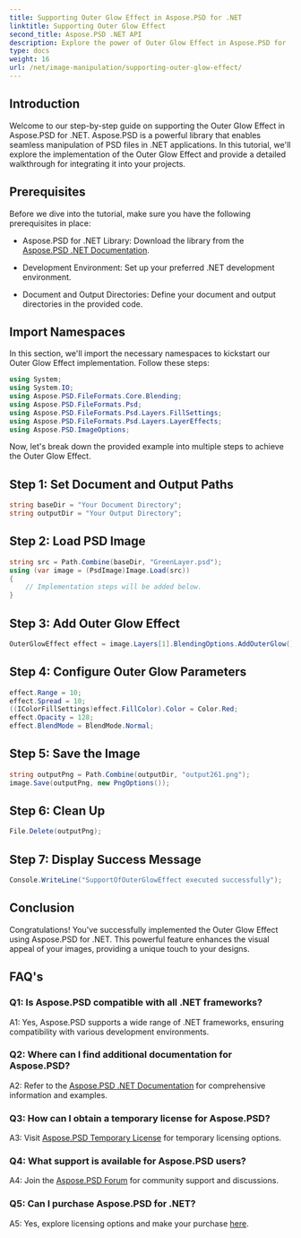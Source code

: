 ```yaml
---
title: Supporting Outer Glow Effect in Aspose.PSD for .NET
linktitle: Supporting Outer Glow Effect
second_title: Aspose.PSD .NET API
description: Explore the power of Outer Glow Effect in Aspose.PSD for .NET. Elevate your image designs with this step-by-step tutorial.
type: docs
weight: 16
url: /net/image-manipulation/supporting-outer-glow-effect/
---
```

## Introduction

Welcome to our step-by-step guide on supporting the Outer Glow Effect in Aspose.PSD for .NET. Aspose.PSD is a powerful library that enables seamless manipulation of PSD files in .NET applications. In this tutorial, we'll explore the implementation of the Outer Glow Effect and provide a detailed walkthrough for integrating it into your projects.

## Prerequisites

Before we dive into the tutorial, make sure you have the following prerequisites in place:

- Aspose.PSD for .NET Library: Download the library from the [Aspose.PSD .NET Documentation](https://reference.aspose.com/psd/net/).

- Development Environment: Set up your preferred .NET development environment.

- Document and Output Directories: Define your document and output directories in the provided code.

## Import Namespaces

In this section, we'll import the necessary namespaces to kickstart our Outer Glow Effect implementation. Follow these steps:

```csharp
using System;
using System.IO;
using Aspose.PSD.FileFormats.Core.Blending;
using Aspose.PSD.FileFormats.Psd;
using Aspose.PSD.FileFormats.Psd.Layers.FillSettings;
using Aspose.PSD.FileFormats.Psd.Layers.LayerEffects;
using Aspose.PSD.ImageOptions;
```

Now, let's break down the provided example into multiple steps to achieve the Outer Glow Effect.

## Step 1: Set Document and Output Paths

```csharp
string baseDir = "Your Document Directory";
string outputDir = "Your Output Directory";
```

## Step 2: Load PSD Image

```csharp
string src = Path.Combine(baseDir, "GreenLayer.psd");
using (var image = (PsdImage)Image.Load(src))
{
    // Implementation steps will be added below.
}
```

## Step 3: Add Outer Glow Effect

```csharp
OuterGlowEffect effect = image.Layers[1].BlendingOptions.AddOuterGlow();
```

## Step 4: Configure Outer Glow Parameters

```csharp
effect.Range = 10;
effect.Spread = 10;
((IColorFillSettings)effect.FillColor).Color = Color.Red;
effect.Opacity = 128;
effect.BlendMode = BlendMode.Normal;
```

## Step 5: Save the Image

```csharp
string outputPng = Path.Combine(outputDir, "output261.png");
image.Save(outputPng, new PngOptions());
```

## Step 6: Clean Up

```csharp
File.Delete(outputPng);
```

## Step 7: Display Success Message

```csharp
Console.WriteLine("SupportOfOuterGlowEffect executed successfully");
```

## Conclusion

Congratulations! You've successfully implemented the Outer Glow Effect using Aspose.PSD for .NET. This powerful feature enhances the visual appeal of your images, providing a unique touch to your designs.

## FAQ's

### Q1: Is Aspose.PSD compatible with all .NET frameworks?

A1: Yes, Aspose.PSD supports a wide range of .NET frameworks, ensuring compatibility with various development environments.

### Q2: Where can I find additional documentation for Aspose.PSD?

A2: Refer to the [Aspose.PSD .NET Documentation](https://reference.aspose.com/psd/net/) for comprehensive information and examples.

### Q3: How can I obtain a temporary license for Aspose.PSD?

A3: Visit [Aspose.PSD Temporary License](https://purchase.aspose.com/temporary-license/) for temporary licensing options.

### Q4: What support is available for Aspose.PSD users?

A4: Join the [Aspose.PSD Forum](https://forum.aspose.com/c/psd/34) for community support and discussions.

### Q5: Can I purchase Aspose.PSD for .NET?

A5: Yes, explore licensing options and make your purchase [here](https://purchase.aspose.com/buy).
